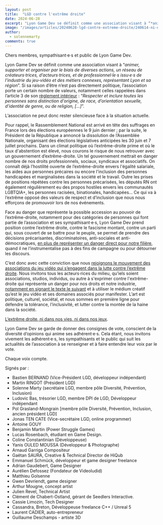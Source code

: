```yaml
---
layout: post
title:  "LGD contre l'extrême droite"
date: 2024-06-28
excerpt: "Lyon Game Dev se définit comme une association visant à “*animer, supporter et organiser par le biais de diverses actions, un réseau de créateurs·trices, d’acteurs·trices, et de professionnel·le·s issu·e·s de l’industrie du jeu-vidéo..."
image: "/images/articles/20240628-lgd-contre-extreme-droite/240614-ni-dans-nos-vies-ni-dans-nos-jeux.png"
author: 
  - solennemarty
comments: true
---
```

Chers membres, sympathisant·e·s et public de Lyon Game Dev.

Lyon Game Dev se définit comme une association visant à “*animer, supporter et organiser par le biais de diverses actions, un réseau de créateurs·trices, d’acteurs·trices, et de professionnel·le·s issu·e·s de l’industrie du jeu-vidéo et des métiers connexes, représentant Lyon et sa région*”. Si sa raison d’être n’est pas directement politique, l’association porte un certain nombre de valeurs, notamment celles rappelées dans l’article 3 de son [règlement intérieur](https://drive.google.com/file/d/1ttlqUPhgO_-b2idKC30B3ecijk0en37f/view) : “*Respecter et inclure toutes les personnes sans distinction d'origine, de race, d’orientation sexuelle, d’identité de genre, ou de religion, [...]*”.

L’association ne peut donc rester silencieuse face à la situation actuelle.

Pour rappel, le Rassemblement National est arrivé en tête des suffrages en France lors des élections européennes le 9 juin dernier ; par la suite, le Président de la République a annoncé la dissolution de l’Assemblée Nationale, organisant des élections législatives anticipées les 30 juin et 7 juillet prochains. Dans un climat politique où l’extrême-droite prime et où le taux d'abstention est élevé, nous courons le risque de nous retrouver avec un gouvernement d’extrême-droite.
Un tel gouvernement mettrait en danger nombre de nos droits professionnels, sociaux, syndicaux et associatifs. On connaît déjà l’hostilité ouverte de l’extrême-droite envers l'égalité salariale, les aides aux personnes précaires ou encore l'inclusion des personnes handicapées et marginalisées dans la société et le travail. Outre les prises de positions répétées contre les personnes précarisées, les députés RN ont également régulièrement eu des propos hostiles envers les communautés LGBTQIA+, les personnes racisées, binationales, handicapées… Ce qui va à l’extrême opposé des valeurs de respect et d’inclusion que nous nous efforçons de promouvoir lors de nos événements.

Face au danger que représente la possible accession au pouvoir de l’extrême-droite, notamment pour des catégories de personnes qui font partie de l’association et ses sympathisant·e·s, Lyon Game Dev prend position contre l’extrême droite, contre le fascisme montant, contre un parti qui, sous couvert de se battre pour le peuple, se permet de prendre des décisions précarisantes, discriminatoires, anti-sociales et anti-démocratiques, [en plus de représenter un danger direct pour notre filière](https://www.lacremedugaming.fr/actus/groupe-etude-rn-assemble-153213.html#item=1), quand il ne l’instrumentalise pas à des fins de campagne ou pour détourner les discours.

C’est donc avec cette conviction que nous [rejoignons le mouvement des associations du jeu vidéo qui s’engagent dans la lutte contre l’extrême droite](https://afjv.com/news/11475_face-extreme-droite-voix-jeu-video-mobilisation.htm). Nous invitons tous les acteurs·rices du milieu, qu’iels soient associations, studios, individus, ou autre à s'exprimer contre l'extrême-droite qui représente un danger pour nos droits et notre industrie, [notamment en signant le texte le suivant](https://docs.google.com/forms/d/e/1FAIpQLSedQHHiOJ51DmtQ-EB2Ny9y9N9YmA1rrY_3xc_nSZ_JvzNiBQ/viewform) et à utiliser le médium créatif qu’est le jeu vidéo et ses domaines associés pour manifester. L’art est politique, culturel, sociétal, et nous sommes en première ligne pour défendre la tolérance, l’inclusivité, et lutter contre la montée de la haine dans la société.

[L’extrême droite, ni dans nos vies, ni dans nos jeux](https://www.instagram.com/p/C8He2plAD6b/?img_index=1).

Lyon Game Dev se garde de donner des consignes de vote, conscient de la diversité d’opinions qui anime ses adhérent·e·s. Cela étant, nous invitons vivement  les adhérent·e·s, les sympathisants et le public qui suit les actualités de l’association à se renseigner et à faire entendre leur voix par le vote.

Chaque voix compte.


Signés par :
 - Bastien BERNAND (Vice-Président LGD, développeur indépendant)
 - Martin RINGOT (Président LGD)
 - Solenne Marty (secrétaire LGD, membre pôle Diversité, Prévention, Inclusion)
 - Ludovic Bas, trésorier LGD, membre DPI de LGD, Développeur indépendant
 - Pol Grasland-Mongrain [membre pôle Diversité, Prévention, Inclusion, ancien président LGD]
 - Jonas TEN CATE (Vice-secrétaire LGD, online programmer)
 - Antoine GOUY
 - Benjamin Martin (Power Struggle Games)
 - Lucas Rosenbach, étudiant en Game Design.
 - Coline Constantinian (Développeuse)
 - Yanis OULED MOUSSA (Développeur & Photographe)
 - Arnaud Garriga Compositeur
 - Gaëtan SAURA, Creative & Technical Director de HiQub
 - Emmanuel Schmück, développeur et game designer freelance 
 - Adrian Gaudebert, Game Designer
 - Aurélien Defossez (Fondateur de Videoludid)
 - Matthieu Golsenne
 - Gwen Devriendt, game designer
 - Arthur Mougne, concept artist
 - Julien Revel, Technical Artist
 - Clément de Chabert-Ostland, gérant de Seedlers Interactive.
 - Cassie Limozin, Tech Designer
 - Cassandra, Breton, Développeuse freelance C++ / Unreal 5
 - Laurent CADIER, auto-entrepreneur 
 - Guillaume Deschamps - artiste 3D
